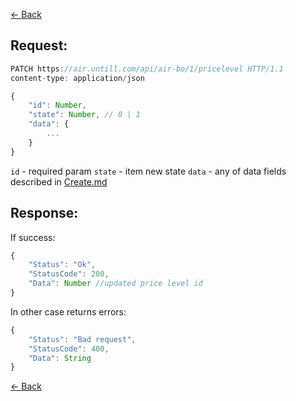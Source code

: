 [← Back](README.md)

## Request: 

```javascript
PATCH https://air.untill.com/api/air-bo/1/pricelevel HTTP/1.1
content-type: application/json

{
    "id": Number,
    "state": Number, // 0 | 1
    "data": {
        ...
    }
}
```

`id` - required param
`state` - item new state
`data` - any of data fields described in [Create.md](Create.md)

## Response: 

If success:

```javascript 
{
    "Status": "Ok",
    "StatusCode": 200,
    "Data": Number //updated price level id
}
```

In other case returns errors:

```javascript
{
    "Status": "Bad request",
    "StatusCode": 400,
    "Data": String
}
```

[← Back](README.md)